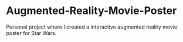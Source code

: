 # Augmented-Reality-Movie-Poster
Personal project where I created a interactive augmented reality movie poster for Star Wars.

